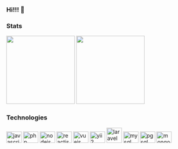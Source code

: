 ### Hi!!! 👋

<!-- https://dev.to/andressasantos/tutorial-facil-de-customizacao-do-perfil-do-github-1igf -->
<!-- https://github.com/anuraghazra/github-readme-stats#language-card-exclusive-options -->
### Stats
<img height="180em" src="https://github-readme-stats.vercel.app/api?username=lucianoob&show_icons=true&theme=dark&count_private=true"/> <img height="180em" src="https://github-readme-stats.vercel.app/api/top-langs/?username=lucianoob&layout=compact&theme=dark&langs_count=10"/>

### Technologies
<img alt="javascript" title="javascript" height="30" width="40" src="https://cdn.jsdelivr.net/gh/devicons/devicon/icons/javascript/javascript-original.svg" /> <img alt="php" title="php" height="30" width="40" src="https://cdn.jsdelivr.net/gh/devicons/devicon/icons/php/php-original.svg" /> <img alt="nodejs" title="nodejs" height="30" width="40" src="https://cdn.jsdelivr.net/gh/devicons/devicon/icons/nodejs/nodejs-original.svg" /> <img alt="reactjs" title="reactjs" height="30" width="40" src="https://cdn.jsdelivr.net/gh/devicons/devicon/icons/react/react-original.svg" /> <img alt="vuejs" title="vuejs" height="30" width="40" src="https://cdn.jsdelivr.net/gh/devicons/devicon/icons/vuejs/vuejs-original.svg" />  <img alt="yii2" title="yii2" height="30" width="40" src="https://cdn.jsdelivr.net/gh/devicons/devicon/icons/yii/yii-original.svg" />  <img alt="laravel" title="laravel" height="40" width="40" src="https://upload.wikimedia.org/wikipedia/commons/thumb/9/9a/Laravel.svg/800px-Laravel.svg.png" />  <img alt="mysql" title="mysql" height="30" width="40" src="https://cdn.jsdelivr.net/gh/devicons/devicon/icons/mysql/mysql-original.svg" />  <img alt="pgsql" title="pgsql" height="30" width="40" src="https://cdn.jsdelivr.net/gh/devicons/devicon/icons/postgresql/postgresql-original.svg" />  <img alt="mongodb" title="mongodb" height="30" width="40" src="https://cdn.jsdelivr.net/gh/devicons/devicon/icons/mongodb/mongodb-original.svg" />
